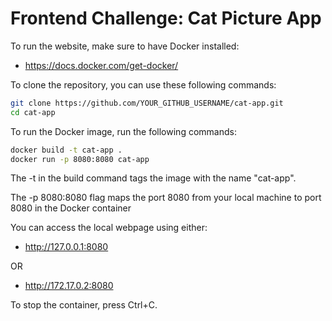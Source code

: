 # Frontend Challenge: Cat Picture App

To run the website, make sure to have Docker installed:

- https://docs.docker.com/get-docker/

To clone the repository, you can use these following commands:

```bash
git clone https://github.com/YOUR_GITHUB_USERNAME/cat-app.git
cd cat-app
```

To run the Docker image, run the following commands:

```bash
docker build -t cat-app .
docker run -p 8080:8080 cat-app
```

The -t in the build command tags the image with the name "cat-app". 

The -p 8080:8080 flag maps the port 8080 from your local machine to port 8080 in the Docker container

You can access the local webpage using either:

- http://127.0.0.1:8080

OR

- http://172.17.0.2:8080


To stop the container, press Ctrl+C. 

